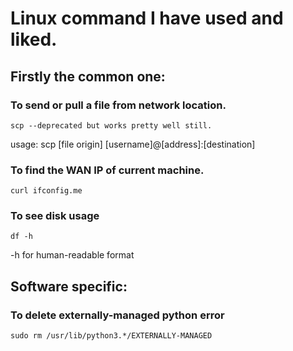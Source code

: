 # Linux command I have used and liked.

## Firstly the common one:

### To send or pull a file from network location.
```
scp --deprecated but works pretty well still.
``` 
usage: scp [file origin] [username]@[address]:[destination]

### To find the WAN IP of current machine.
```
curl ifconfig.me
```

### To see disk usage
```
df -h
```
-h for human-readable format

## Software specific:

### To delete externally-managed python error
```
sudo rm /usr/lib/python3.*/EXTERNALLY-MANAGED
```
